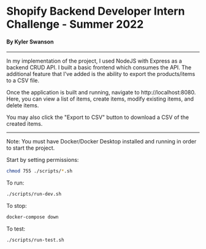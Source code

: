 # Shopify Backend Developer Intern Challenge - Summer 2022

#### By Kyler Swanson

---

In my implementation of the project, I used NodeJS with Express as a backend CRUD API. I built a basic frontend which consumes the API. The additional feature that I've added is the ability to export the products/items to a CSV file.

Once the application is built and running, navigate to http://localhost:8080. Here, you can view a list of items, create items, modify existing items, and delete items.

You may also click the "Export to CSV" button to download a CSV of the created items.

---

Note: You must have Docker/Docker Desktop installed and running in order to start the project.

Start by setting permissions:

```bash
chmod 755 ./scripts/*.sh
```

To run:

```bash
./scripts/run-dev.sh
```

To stop:

```bash
docker-compose down
```

To test:

```bash
./scripts/run-test.sh
```

